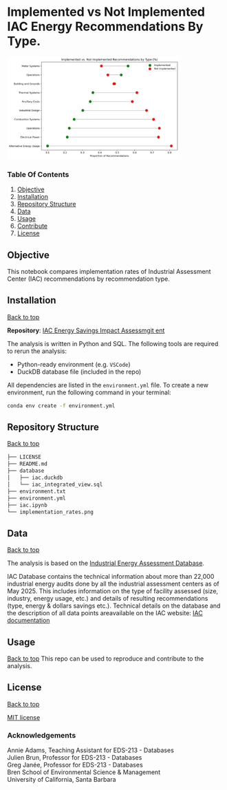 # Implemented vs Not Implemented IAC Energy Recommendations By Type.

<img src="implementation_rates.png" width="400"/>

### Table Of Contents

1. [Objective](#objective)
2. [Installation](#installation)
3. [Repository Structure](#repository-structure)
4. [Data](#data)
5. [Usage](#usage)
6. [Contribute](#contribute)
7. [License](#license)

## Objective
This notebook compares implementation rates of Industrial Assessment Center (IAC) recommendations by recommendation type.

## Installation

[Back to top](#table-of-contents) <br>

**Repository**: [IAC Energy Savings Impact Assessmgit ent](https://github.com/oksanaprotsukha/iac_impact_assessment)

The analysis is written in Python and SQL. The following tools are required to rerun the analysis: <br>
- Python-ready environment (e.g. `VSCode`) <br>
- DuckDB database file (included in the repo) <br>

All dependencies are listed in the `environment.yml` file. To create a new environment, run the following command in your terminal:

```bash
conda env create -f environment.yml
```

## Repository Structure

[Back to top](#table-of-contents) <br>

```         
├── LICENSE
├── README.md
├── database
│   ├── iac.duckdb
│   └── iac_integrated_view.sql
├── environment.txt
├── environment.yml
├── iac.ipynb
└── implementation_rates.png
```

## Data

[Back to top](#table-of-contents) <br>

The analysis is based on the [Industrial Energy Assessment Database](https://iac.university/download).

IAC Database contains the technical information about more than 22,000 industrial energy audits done by all the industrial assessment centers as of May 2025. This includes information on the type of facility assessed (size, industry, energy usage, etc.) and details of resulting recommendations (type, energy & dollars savings etc.). Technical details on the database and the description of all data points areavailable on the IAC website: [IAC documentation](https://iac.university/#database)

## Usage

[Back to top](#table-of-contents) This repo can be used to reproduce and contribute to the analysis.

## License

[Back to top](#table-of-contents)

[MIT license](./LICENSE)

### Acknowledgements

Annie Adams, Teaching Assistant for EDS-213 - Databases</br>
Julien Brun, Professor for EDS-213 - Databases</br>
Greg Janée, Professor for EDS-213 - Databases</br>
Bren School of Environmental Science & Management</br>
University of California, Santa Barbara


